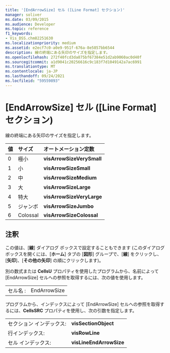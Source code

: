 ```yaml
---
title: '[EndArrowSize] セル ([Line Format] セクション)'
manager: soliver
ms.date: 03/09/2015
ms.audience: Developer
ms.topic: reference
f1_keywords:
- Vis_DSS.chm82251630
ms.localizationpriority: medium
ms.assetid: e2ecf7c0-a0e9-951f-676a-8e5857bb6544
description: 線の終端にある矢印のサイズを指定します。
ms.openlocfilehash: 272f40fcd3da875bf67384e51d2ab9060ac0d40f
ms.sourcegitcommit: a1d9041c20256616c9c183f7d1049142a7ac6991
ms.translationtype: MT
ms.contentlocale: ja-JP
ms.lasthandoff: 09/24/2021
ms.locfileid: "59559893"
---
```

# <a name="endarrowsize-cell-line-format-section"></a>[EndArrowSize] セル ([Line Format] セクション)

線の終端にある矢印のサイズを指定します。
  
|**値**|**サイズ**|**オートメーション定数**|
|:-----|:-----|:-----|
|0  <br/> |極小  <br/> |**visArrowSizeVerySmall** <br/> |
|1  <br/> |小  <br/> |**visArrowSizeSmall** <br/> |
|2  <br/> |中  <br/> |**visArrowSizeMedium** <br/> |
|3  <br/> |大  <br/> |**visArrowSizeLarge** <br/> |
|4   <br/> |特大  <br/> |**visArrowSizeVeryLarge** <br/> |
|5  <br/> |ジャンボ  <br/> |**visArrowSizeJumbo** <br/> |
|6   <br/> |Colossal  <br/> |**visArrowSizeColossal** <br/> |
   
## <a name="remarks"></a>注釈

この値は、[**線**] ダイアログ ボックスで設定することもできます (このダイアログ ボックスを開くには、[**ホーム**] タブの [**図形**] グループで、[**線**] をクリックし、[**矢印**]、[**その他の矢印**] の順にクリックします)。
  
別の数式または **CellsU** プロパティを使用したプログラムから、名前によって [EndArrowSize] セルへの参照を取得するには、次の値を使用します。 
  
|||
|:-----|:-----|
|セル名 :  <br/> |EndArrowSize  <br/> |
   
プログラムから、インデックスによって [EndArrowSize] セルへの参照を取得するには、**CellsSRC** プロパティを使用し、次の引数を指定します。 
  
|||
|:-----|:-----|
|セクション インデックス:  <br/> |**visSectionObject** <br/> |
|行インデックス:  <br/> |**visRowLine** <br/> |
|セル インデックス:  <br/> |**visLineEndArrowSize** <br/> |
   

